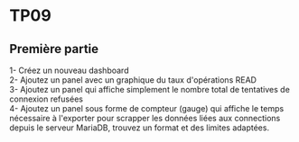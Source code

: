 # TP09

## Première partie 

1- Créez un nouveau dashboard  
2- Ajoutez un panel avec un graphique du taux d'opérations READ  
3- Ajoutez un panel qui affiche simplement le nombre total de tentatives de connexion refusées  
4- Ajoutez un panel sous forme de compteur (gauge) qui affiche le temps nécessaire à l'exporter pour scrapper les données liées aux connections depuis le serveur MariaDB, trouvez un format et des limites adaptées.


